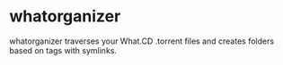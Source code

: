 # whatorganizer

whatorganizer traverses your What.CD .torrent files and creates folders based on tags with symlinks.